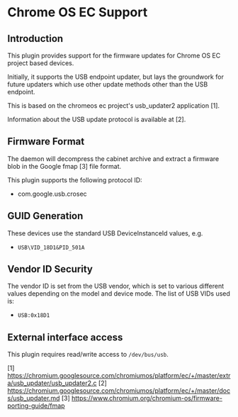 Chrome OS EC Support
===================

Introduction
------------

This plugin provides support for the firmware updates for Chrome OS EC
project based devices.

Initially, it supports the USB endpoint updater, but lays the groundwork for
future updaters which use other update methods other than the USB endpoint.

This is based on the chromeos ec project's usb_updater2 application [1].

Information about the USB update protocol is available at [2].

Firmware Format
---------------
The daemon will decompress the cabinet archive and extract a firmware blob in
the Google fmap [3] file format.

This plugin supports the following protocol ID:

 * com.google.usb.crosec

GUID Generation
---------------

These devices use the standard USB DeviceInstanceId values, e.g.

 * `USB\VID_18D1&PID_501A`

Vendor ID Security
------------------

The vendor ID is set from the USB vendor, which is set to various different
values depending on the model and device mode. The list of USB VIDs used is:

 * `USB:0x18D1`

External interface access
-------------------------
This plugin requires read/write access to `/dev/bus/usb`.

[1] https://chromium.googlesource.com/chromiumos/platform/ec/+/master/extra/usb_updater/usb_updater2.c
[2] https://chromium.googlesource.com/chromiumos/platform/ec/+/master/docs/usb_updater.md
[3] https://www.chromium.org/chromium-os/firmware-porting-guide/fmap
